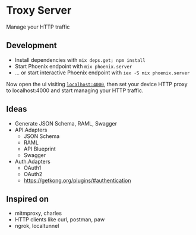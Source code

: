 # Troxy Server

Manage your HTTP traffic
## Development

  * Install dependencies with `mix deps.get; npm install`
  * Start Phoenix endpoint with `mix phoenix.server`
  * ... or start interactive Phoenix endpoint with `iex -S mix phoenix.server`

Now open the ui visiting [`localhost:4000`](http://localhost:4000), then set your device HTTP proxy to localhost:4000 and start managing your HTTP traffic.

## Ideas

  - Generate JSON Schema, RAML, Swagger
  - API.Adapters
    + JSON Schema
    + RAML
    + API Blueprint
    + Swagger
  - Auth.Adapters
    + OAuth1
    + OAuth2
    + https://getkong.org/plugins/#authentication

## Inspired on

 - mitmproxy, charles
 - HTTP clients like curl, postman, paw
 - ngrok, localtunnel
